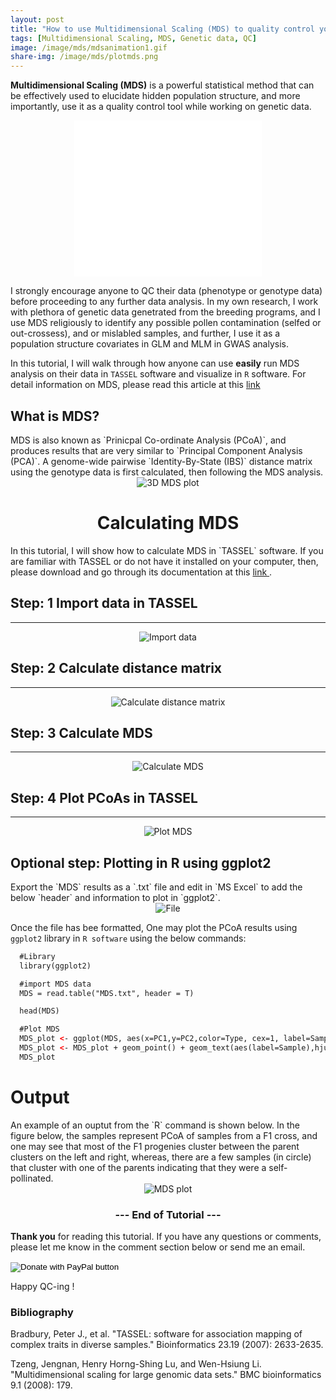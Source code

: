 ```yaml
---
layout: post
title: "How to use Multidimensional Scaling (MDS) to quality control your genetic data?"
tags: [Multidimensional Scaling, MDS, Genetic data, QC]
image: /image/mds/mdsanimation1.gif
share-img: /image/mds/plotmds.png
---
```


__Multidimensional Scaling (MDS)__ is a powerful statistical method that can be effectively used to elucidate hidden population structure, and more importantly, use it as a quality control tool while working on genetic data. 

<center>
<iframe src="//rcm-na.amazon-adsystem.com/e/cm?o=1&p=12&l=ur1&category=warehouse&banner=1ER1MDBDMZ0DPV03XWR2&f=ifr&lc=pf4&linkID=55d9573b62d1088d7092fea4c25c0153&t=aviamazon6-20&tracking_id=aviamazon6-20" width="300" height="250" scrolling="no" border="0" marginwidth="0" style="border:none;" frameborder="0"></iframe>
</center>

I strongly encourage anyone to QC their data (phenotype or genotype data) before proceeding to any further data analysis. In my own research, I work with plethora of genetic data genetrated from the breeding programs, and I use MDS religiously to identify any possible pollen contamination (selfed or out-crossess), and or mislabled samples, and further, I use it as a population structure covariates in GLM and MLM in GWAS analysis. 

In this tutorial, I will walk through how anyone can use __easily__ run MDS analysis on their data in `TASSEL` software and visualize in `R` software. For detail information on MDS, please read this article at this <a href="https://bmcbioinformatics.biomedcentral.com/articles/10.1186/1471-2105-9-179">link</a>

<h2> What is MDS? </h2>
MDS is also known as `Prinicpal Co-ordinate Analysis (PCoA)`, and produces results that are very similar to `Principal Component Analysis (PCA)`. A genome-wide pairwise `Identity-By-State (IBS)` distance matrix using the genotype data is first calculated, then following the MDS analysis. 

<center><img src="/image/mds/mdsanimation1.gif" alt="3D MDS plot"></center>

<center><h1> Calculating MDS </h1></center>
In this tutorial, I will show how to calculate MDS in `TASSEL` software. If you are familiar with TASSEL or do not have it installed on your computer, then, please download and go through its documentation at this <a href="https://www.maizegenetics.net/tassel"> link </a>. 

<h2> Step: 1 Import data in TASSEL</h2>

<hr>
<center><img src="/image/mds/tassel1.gif" alt="Import data"></center>

<h2> Step: 2 Calculate distance matrix</h2>

<hr>
<center><img src="/image/mds/tassel2.gif" alt="Calculate distance matrix"></center>

<h2> Step: 3 Calculate MDS</h2>

<hr>
<center><img src="/image/mds/tassel3.gif" alt="Calculate MDS"></center>

<h2> Step: 4 Plot PCoAs in TASSEL</h2>

<hr>
<center><img src="/image/mds/tassel4.gif" alt="Plot MDS"></center>

<h2> Optional step: Plotting in R using ggplot2 </h2>
Export the `MDS` results as a `.txt` file and edit in `MS Excel` to add the below `header` and information to plot in `ggplot2`.

<center><img src="/image/mds/mdsfile.JPG" alt="File"></center>

Once the file has bee formatted, One may plot the PCoA results using `ggplot2` library in `R software` using the below commands:

```html
  #Library
  library(ggplot2)

  #import MDS data
  MDS = read.table("MDS.txt", header = T)

  head(MDS)

  #Plot MDS
  MDS_plot <- ggplot(MDS, aes(x=PC1,y=PC2,color=Type, cex=1, label=Sample))
  MDS_plot <- MDS_plot + geom_point() + geom_text(aes(label=Sample),hjust=0, vjust=0)
  MDS_plot
```

<h1> Output </h1>
An example of an ouptut from the `R` command is shown below. In the figure below, the samples represent PCoA of samples from a F1 cross, and one may see that most of the F1 progenies cluster between the parent clusters on the left and right, whereas, there are a few samples (in circle) that cluster with one of the parents indicating that they were a self-pollinated.

<center><img src="/image/mds/plotmds2.png" alt="MDS plot"></center>


<center><h3> --- End of Tutorial --- </h3></center>

__Thank you__ for reading this tutorial. If you have any questions or comments, please let me know in the comment section below or send me an email. 
<form action="https://www.paypal.com/cgi-bin/webscr" method="post" target="_top">
<input type="hidden" name="cmd" value="_donations" />
<input type="hidden" name="business" value="8ZF7YRTZ42EKU" />
<input type="hidden" name="item_name" value="To support education for all." />
<input type="hidden" name="currency_code" value="USD" />
<input type="image" src="https://www.paypalobjects.com/en_US/i/btn/btn_donateCC_LG.gif" border="0" name="submit" title="PayPal - The safer, easier way to pay online!" alt="Donate with PayPal button" />
<img alt="" border="0" src="https://www.paypal.com/en_US/i/scr/pixel.gif" width="1" height="1" />
</form>
Happy QC-ing !


<h3> Bibliography </h3>
<p>Bradbury, Peter J., et al. "TASSEL: software for association mapping of complex traits in diverse samples." Bioinformatics 23.19 (2007): 2633-2635.</p>
<p>Tzeng, Jengnan, Henry Horng-Shing Lu, and Wen-Hsiung Li. "Multidimensional scaling for large genomic data sets." BMC bioinformatics 9.1 (2008): 179. </p>


<!-- Global site tag (gtag.js) - Google Analytics -->
<script async src="https://www.googletagmanager.com/gtag/js?id=UA-123359651-1"></script>
<script>
  window.dataLayer = window.dataLayer || [];
  function gtag(){dataLayer.push(arguments);}
  gtag('js', new Date());
  gtag('config', 'UA-123359651-1');
</script>

<script async src="//pagead2.googlesyndication.com/pagead/js/adsbygoogle.js"></script>
<script>
  (adsbygoogle = window.adsbygoogle || []).push({
    google_ad_client: "ca-pub-5126027065024936",
    enable_page_level_ads: true
  });
</script>
